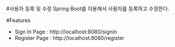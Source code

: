 #사용자 등록 및 수정
Spring Boot를 이용해서 사용자를 등록하고 수정한다.

#Features
- Sign In Page : http://localhost:8080/signin
- Register Page : http://localhost:8080/register

